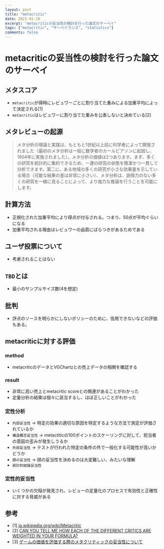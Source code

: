 ```yaml
---
layout: post
title: "metacritic"
date: 2021-01-10
excerpt: "metacriticの妥当性の検討を行った論文のサーベイ"
tags: ["metacritic", "サーベイランス", "statistics"]
comments: false
---
```


# metacriticの妥当性の検討を行った論文のサーベイ

## メタスコア
 - `metacritic`が得時にレビュワーごとに割り当てた重みによる加重平均によって決定される[1]
 - `metacritic`はレビュワーに割り当てた重みを公表しないと決めている[2] 

## メタレビューの起源

> メタ分析の理論と実践は、もともと1世紀以上前に科学者によって開発されました（最初のメタ分析は一般に数学者のカールピアソンに起因し、1904年に実施されました）。メタ分析の価値は2つあります。まず、多くの研究を統計的に集約できるため、一連の研究の状態を簡潔かつ一貫して分析できます。第二に、ある地域の多くの研究が小さな効果量を示している場合（可能な結果の差は非常に小さい）、メタ分析は、説得力のない多くの研究を一緒に見ることによって、より強力な推論を行うことを可能にします。

## 計算方法
 - 正規化された加重平均により得点が付与される。つまり、50点が平均ぐらいになる
 - 加重平均される理由はレビュワーの品質にばらつきがあるためである

## ユーザ投票について
 - 考慮されることはない

## `TBD`とは
 - 最小のサンプルサイズ数(4を想定)

## 批判
 - 評点のソースを明らかにしないポリシーのために、信用できないなどの評価もある。  

## metacriticに対する評価

### method
 - metacriticのデータとVGChartzとの売上データの相関を確認する

### result
 - 非常に高い売上とmetacritic scoreとの関連があることがわかった
 - 定量分析の結果は個々に該当するし、ほぼ正しいことがわかった

### 定性分析
 - `内部妥当性` -> 特定の効果の適切な原因を特定するような方法で測定が評価されているか
 - `構造概念妥当性` -> metactiticの100ポイントのスケーリングに対して、担当者の意図の歪みが発生しうるか
 - `外部妥当性` -> テストが行われた特定の条件の外で一般化する可能性が高いかどうか
 - `顔の妥当性` -> 顔の妥当性を決めるのは大変難しい、みたいな理解
 - `統計的結論妥当性`

### 定性的妥当性
 - いくつかの欠陥が発見され、レビューの定量化のプロセスで有効性と正確性に対する脅威がある

## 参考
 - [1] [ja.wikipedia.org/wiki/Metacritic](https://ja.wikipedia.org/wiki/Metacritic)
 - [2] [CAN YOU TELL ME HOW EACH OF THE DIFFERENT CRITICS ARE WEIGHTED IN YOUR FORMULA?](https://www.metacritic.com/faq#item19)
 - [3] [ゲームの価値を評価する際のメタクリティックの妥当性について](https://www.eludamos.org/index.php/eludamos/rt/context/vol7no1-6/7-1-6-html/233?defineTerm=%E4%BE%A1%E5%80%A4)
